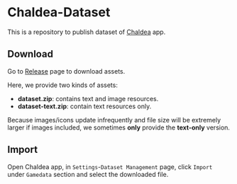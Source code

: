 # Chaldea-Dataset

This is a repository to publish dataset of [Chaldea](https://github.com/narumishi/chaldea) app.

## Download
Go to [Release](https://github.com/narumishi/chaldea-dataset/releases) page to download assets.

Here, we provide two kinds of assets:
- **dataset.zip**: contains text and image resources.
- **dataset-text.zip**: contain text resources only.

Because images/icons update infrequently and file size will be extremely larger if images included, we sometimes **only** provide the **text-only** version.

## Import
Open Chaldea app, in `Settings`-`Dataset Management` page, click `Import` under `Gamedata` section and select the downloaded file.
